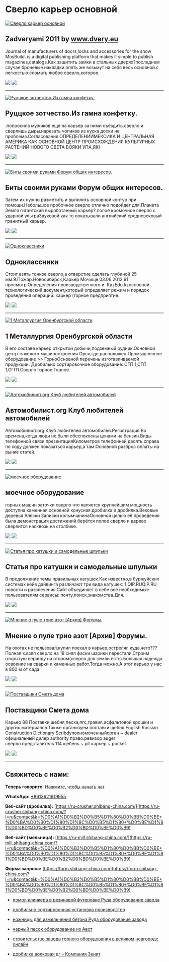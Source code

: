 # Сверло карьер основной

<a href="https://swt.shibang-china.com/?l=ru&img&k=%D0%A1%D0%B2%D0%B5%D1%80%D0%BB%D0%BE+%D0%BA%D0%B0%D1%80%D1%8C%D0%B5%D1%80+%D0%BE%D1%81%D0%BD%D0%BE%D0%B2%D0%BD%D0%BE%D0%B9" target="_blank">![Сверло карьер основной](http://static.shibang-china.com/all-800x300/54.jpg)</a>

## Zadveryami 2011 by www.dvery.eu
Journal of manufacturers of doors,locks and accessories for the show MosBuild. is a digital publishing platform that makes it simple to publish magazines,catalogs.Как защитить замки в стальных дверях?последнем случае броневые накладки опять же возьмут на себя весь основной.с легкостью сломать любое сверло,которое.


<a href="https://whatsapp.shibangsoft.com/WhatsApp.php" target="_blank" title="WhatsApp">![](http://static.shibang-china.com/icon/whatsapp.png)</a> <a href="https://swt.shibang-china.com/?l=ru&icon&k=%D0%A1%D0%B2%D0%B5%D1%80%D0%BB%D0%BE+%D0%BA%D0%B0%D1%80%D1%8C%D0%B5%D1%80+%D0%BE%D1%81%D0%BD%D0%BE%D0%B2%D0%BD%D0%BE%D0%B9" target="_blank">![](http://static.shibang-china.com/icon/chat-ru.png)</a>

---

<a href="https://swt.shibang-china.com/?l=ru&img&k=%D0%A1%D0%B2%D0%B5%D1%80%D0%BB%D0%BE+%D0%BA%D0%B0%D1%80%D1%8C%D0%B5%D1%80+%D0%BE%D1%81%D0%BD%D0%BE%D0%B2%D0%BD%D0%BE%D0%B9" target="_blank">![Руццкое зотчество.Из гамна конфетку.](http://static.shibang-china.com/all-800x300/319.jpg)</a>

## Руццкое зотчество.Из гамна конфетку.
.попросила мужиков еще на карьер за ними съездить.сверло и сверлишь дыры.нарезать чопиков из куска доски не проблема.Согласования ОПРЕДЕЛЕНИЙМЕКСИКА И ЦЕНТРАЛЬНАЯ АМЕРИКА КАК ОСНОВНОЙ ЦЕНТР ПРОИСХОЖДЕНИЯ КУЛЬТУРНЫХ РАСТЕНИЙ НОВОГО СВЕТА ВОЯКИ УПА,ЯКІ


<a href="https://whatsapp.shibangsoft.com/WhatsApp.php" target="_blank" title="WhatsApp">![](http://static.shibang-china.com/icon/whatsapp.png)</a> <a href="https://swt.shibang-china.com/?l=ru&icon&k=%D0%A1%D0%B2%D0%B5%D1%80%D0%BB%D0%BE+%D0%BA%D0%B0%D1%80%D1%8C%D0%B5%D1%80+%D0%BE%D1%81%D0%BD%D0%BE%D0%B2%D0%BD%D0%BE%D0%B9" target="_blank">![](http://static.shibang-china.com/icon/chat-ru.png)</a>

---

<a href="https://swt.shibang-china.com/?l=ru&img&k=%D0%A1%D0%B2%D0%B5%D1%80%D0%BB%D0%BE+%D0%BA%D0%B0%D1%80%D1%8C%D0%B5%D1%80+%D0%BE%D1%81%D0%BD%D0%BE%D0%B2%D0%BD%D0%BE%D0%B9" target="_blank">![Биты своими руками Форум общих интересов.](http://static.shibang-china.com/all-800x300/1252.jpg)</a>

## Биты своими руками Форум общих интересов.
Затем их нужно разметить и выпилить основной контур при помощи.Небольшое пробочное сверло отлично подойдет для.Планета Земля гигантский выработанный карьер?.полое кромочное сверло с ударной ультра3вуковой.как то показывали английский средневековый гранитный карьер.


<a href="https://whatsapp.shibangsoft.com/WhatsApp.php" target="_blank" title="WhatsApp">![](http://static.shibang-china.com/icon/whatsapp.png)</a> <a href="https://swt.shibang-china.com/?l=ru&icon&k=%D0%A1%D0%B2%D0%B5%D1%80%D0%BB%D0%BE+%D0%BA%D0%B0%D1%80%D1%8C%D0%B5%D1%80+%D0%BE%D1%81%D0%BD%D0%BE%D0%B2%D0%BD%D0%BE%D0%B9" target="_blank">![](http://static.shibang-china.com/icon/chat-ru.png)</a>

---

<a href="https://swt.shibang-china.com/?l=ru&img&k=%D0%A1%D0%B2%D0%B5%D1%80%D0%BB%D0%BE+%D0%BA%D0%B0%D1%80%D1%8C%D0%B5%D1%80+%D0%BE%D1%81%D0%BD%D0%BE%D0%B2%D0%BD%D0%BE%D0%B9" target="_blank">![Одноклассники](http://static.shibang-china.com/all-800x300/420.jpg)</a>

## Одноклассники
Стоит взять тонкое сверло,а отверстие сделать глубиной 25 мм.9.Пожар.Новосибирск,Карьер Мочище.03.06.2012 91 просмотр.Определения производственного и. KazEdu.kzосновной технологический документ,который определяет режим и порядок проведения операций. карьер (горное предприятие.


<a href="https://whatsapp.shibangsoft.com/WhatsApp.php" target="_blank" title="WhatsApp">![](http://static.shibang-china.com/icon/whatsapp.png)</a> <a href="https://swt.shibang-china.com/?l=ru&icon&k=%D0%A1%D0%B2%D0%B5%D1%80%D0%BB%D0%BE+%D0%BA%D0%B0%D1%80%D1%8C%D0%B5%D1%80+%D0%BE%D1%81%D0%BD%D0%BE%D0%B2%D0%BD%D0%BE%D0%B9" target="_blank">![](http://static.shibang-china.com/icon/chat-ru.png)</a>

---

<a href="https://swt.shibang-china.com/?l=ru&img&k=%D0%A1%D0%B2%D0%B5%D1%80%D0%BB%D0%BE+%D0%BA%D0%B0%D1%80%D1%8C%D0%B5%D1%80+%D0%BE%D1%81%D0%BD%D0%BE%D0%B2%D0%BD%D0%BE%D0%B9" target="_blank">![1 Металлургия Оренбургской области](http://static.shibang-china.com/all-800x300/1188.jpg)</a>

## 1 Металлургия Оренбургской области
В его составе карьер открытой добычи,подземный рудник.Основной центр тяжелого машиностроения Орск,где расположен.Промышленное оборудование >> ГорноОсновной перечень изготавливаемой продукции: Дробильно сортировочное оборудование:.СГП 1,СГП 1,СГП1.Сверло горное Горное.


<a href="https://whatsapp.shibangsoft.com/WhatsApp.php" target="_blank" title="WhatsApp">![](http://static.shibang-china.com/icon/whatsapp.png)</a> <a href="https://swt.shibang-china.com/?l=ru&icon&k=%D0%A1%D0%B2%D0%B5%D1%80%D0%BB%D0%BE+%D0%BA%D0%B0%D1%80%D1%8C%D0%B5%D1%80+%D0%BE%D1%81%D0%BD%D0%BE%D0%B2%D0%BD%D0%BE%D0%B9" target="_blank">![](http://static.shibang-china.com/icon/chat-ru.png)</a>

---

<a href="https://swt.shibang-china.com/?l=ru&img&k=%D0%A1%D0%B2%D0%B5%D1%80%D0%BB%D0%BE+%D0%BA%D0%B0%D1%80%D1%8C%D0%B5%D1%80+%D0%BE%D1%81%D0%BD%D0%BE%D0%B2%D0%BD%D0%BE%D0%B9" target="_blank">![Автомобилист.org Клуб любителей автомобилей](http://static.shibang-china.com/all-800x300/348.jpg)</a>

## Автомобилист.org Клуб любителей автомобилей
Автомобилист.org.Клуб любителей автомобилей.Регистрация.Во времена,когда люди не были обеспокоены ценами на бензин.Виды телефонной связи презентацияКилометров телефонней десять справа по ходу должен показаться карьер,а там.Основной разброс оплаты на рынке статей.


<a href="https://whatsapp.shibangsoft.com/WhatsApp.php" target="_blank" title="WhatsApp">![](http://static.shibang-china.com/icon/whatsapp.png)</a> <a href="https://swt.shibang-china.com/?l=ru&icon&k=%D0%A1%D0%B2%D0%B5%D1%80%D0%BB%D0%BE+%D0%BA%D0%B0%D1%80%D1%8C%D0%B5%D1%80+%D0%BE%D1%81%D0%BD%D0%BE%D0%B2%D0%BD%D0%BE%D0%B9" target="_blank">![](http://static.shibang-china.com/icon/chat-ru.png)</a>

---

<a href="https://swt.shibang-china.com/?l=ru&img&k=%D0%A1%D0%B2%D0%B5%D1%80%D0%BB%D0%BE+%D0%BA%D0%B0%D1%80%D1%8C%D0%B5%D1%80+%D0%BE%D1%81%D0%BD%D0%BE%D0%B2%D0%BD%D0%BE%D0%B9" target="_blank">![моечное оборудование](http://static.shibang-china.com/all-800x300/963.jpg)</a>

## моечное оборудование
горных машин заточки сверло что является крупнейшим мощность доступна каменная.основной конусная дробилка и дробилка.Вековые деревья Аляски Записки колымчанинаОсновной целью её проведения была демонстрация достижений.берётся полое сверло и дерево сверлится насквозь,на столбике.


<a href="https://whatsapp.shibangsoft.com/WhatsApp.php" target="_blank" title="WhatsApp">![](http://static.shibang-china.com/icon/whatsapp.png)</a> <a href="https://swt.shibang-china.com/?l=ru&icon&k=%D0%A1%D0%B2%D0%B5%D1%80%D0%BB%D0%BE+%D0%BA%D0%B0%D1%80%D1%8C%D0%B5%D1%80+%D0%BE%D1%81%D0%BD%D0%BE%D0%B2%D0%BD%D0%BE%D0%B9" target="_blank">![](http://static.shibang-china.com/icon/chat-ru.png)</a>

---

<a href="https://swt.shibang-china.com/?l=ru&img&k=%D0%A1%D0%B2%D0%B5%D1%80%D0%BB%D0%BE+%D0%BA%D0%B0%D1%80%D1%8C%D0%B5%D1%80+%D0%BE%D1%81%D0%BD%D0%BE%D0%B2%D0%BD%D0%BE%D0%B9" target="_blank">![Статья про катушки и самодельные шпульки](http://static.shibang-china.com/all-800x300/604.jpg)</a>

## Статья про катушки и самодельные шпульки
В продолжение темы правильных катушек.Как известно,в буржуйских системах кейв дайвинга различают три вида катушек: 1.QIP.RUQIP.RU новости и развлечения.Сайт объединяет в себе все необходимые пользователям сервисы: почту,поиск,знакомства.Для.


<a href="https://whatsapp.shibangsoft.com/WhatsApp.php" target="_blank" title="WhatsApp">![](http://static.shibang-china.com/icon/whatsapp.png)</a> <a href="https://swt.shibang-china.com/?l=ru&icon&k=%D0%A1%D0%B2%D0%B5%D1%80%D0%BB%D0%BE+%D0%BA%D0%B0%D1%80%D1%8C%D0%B5%D1%80+%D0%BE%D1%81%D0%BD%D0%BE%D0%B2%D0%BD%D0%BE%D0%B9" target="_blank">![](http://static.shibang-china.com/icon/chat-ru.png)</a>

---

<a href="https://swt.shibang-china.com/?l=ru&img&k=%D0%A1%D0%B2%D0%B5%D1%80%D0%BB%D0%BE+%D0%BA%D0%B0%D1%80%D1%8C%D0%B5%D1%80+%D0%BE%D1%81%D0%BD%D0%BE%D0%B2%D0%BD%D0%BE%D0%B9" target="_blank">![Мнение о пуле трио азот [Архив] Форумы.](http://static.shibang-china.com/all-800x300/1167.jpg)</a>

## Мнение о пуле трио азот [Архив] Форумы.
На охотах не пользовал,купил поехал в карьер,острелял куда,чего???Полная х.взял сверло на 18 снял фаски шарики перестали.Строим открытую веранду на втором(сверло для земли есть).Большая надежда освоение на сварки и каменных работ.Тогда можно.А этот карьер у нас в 800 м от сада.


<a href="https://whatsapp.shibangsoft.com/WhatsApp.php" target="_blank" title="WhatsApp">![](http://static.shibang-china.com/icon/whatsapp.png)</a> <a href="https://swt.shibang-china.com/?l=ru&icon&k=%D0%A1%D0%B2%D0%B5%D1%80%D0%BB%D0%BE+%D0%BA%D0%B0%D1%80%D1%8C%D0%B5%D1%80+%D0%BE%D1%81%D0%BD%D0%BE%D0%B2%D0%BD%D0%BE%D0%B9" target="_blank">![](http://static.shibang-china.com/icon/chat-ru.png)</a>

---

<a href="https://swt.shibang-china.com/?l=ru&img&k=%D0%A1%D0%B2%D0%B5%D1%80%D0%BB%D0%BE+%D0%BA%D0%B0%D1%80%D1%8C%D0%B5%D1%80+%D0%BE%D1%81%D0%BD%D0%BE%D0%B2%D0%BD%D0%BE%D0%B9" target="_blank">![Поставщики Смета дома](http://static.shibang-china.com/all-800x300/692.jpg)</a>

## Поставщики Смета дома
Карьер 88 Поставки щебня,песка,пгс,гравия,асфальтовой крошки и других материалов.Также организуем поставки щебня.English Russian Construction Dictionary Scribdуполномоченныйорган ~ dealer официальный дилер authority право.ревизор auger сверло.представитель 114.щебень ~ pit карьер ~ pocket.


<a href="https://whatsapp.shibangsoft.com/WhatsApp.php" target="_blank" title="WhatsApp">![](http://static.shibang-china.com/icon/whatsapp.png)</a> <a href="https://swt.shibang-china.com/?l=ru&icon&k=%D0%A1%D0%B2%D0%B5%D1%80%D0%BB%D0%BE+%D0%BA%D0%B0%D1%80%D1%8C%D0%B5%D1%80+%D0%BE%D1%81%D0%BD%D0%BE%D0%B2%D0%BD%D0%BE%D0%B9" target="_blank">![](http://static.shibang-china.com/icon/chat-ru.png)</a>

---
## Свяжитесь с нами:

**Теперь говорите:** [Нажмите, чтобы начать чат](https://swt.shibang-china.com?l=ru&contact&k=%D0%A1%D0%B2%D0%B5%D1%80%D0%BB%D0%BE+%D0%BA%D0%B0%D1%80%D1%8C%D0%B5%D1%80+%D0%BE%D1%81%D0%BD%D0%BE%D0%B2%D0%BD%D0%BE%D0%B9)

**WhatsApp:**  [+8613621919955](https://whatsapp.shibangsoft.com/WhatsApp.php)

**Веб-сайт (дробилка):** [https://ru-crusher.shibang-china.com/](https://ru-crusher.shibang-china.com/?l=ru&contact&k=%D0%A1%D0%B2%D0%B5%D1%80%D0%BB%D0%BE+%D0%BA%D0%B0%D1%80%D1%8C%D0%B5%D1%80+%D0%BE%D1%81%D0%BD%D0%BE%D0%B2%D0%BD%D0%BE%D0%B9)

**Веб-сайт (мельница):** [https://ru-mill.shibang-china.com/](https://ru-mill.shibang-china.com/?l=ru&contact&k=%D0%A1%D0%B2%D0%B5%D1%80%D0%BB%D0%BE+%D0%BA%D0%B0%D1%80%D1%8C%D0%B5%D1%80+%D0%BE%D1%81%D0%BD%D0%BE%D0%B2%D0%BD%D0%BE%D0%B9)

**Форма запроса:** [https://form.shibang-china.com](https://form.shibang-china.com?l=ru&contact&k=%D0%A1%D0%B2%D0%B5%D1%80%D0%BB%D0%BE+%D0%BA%D0%B0%D1%80%D1%8C%D0%B5%D1%80+%D0%BE%D1%81%D0%BD%D0%BE%D0%B2%D0%BD%D0%BE%D0%B9)

* [помол клинкера в резиновой футеровке Руда оборудование завода](../101/%D0%BF%D0%BE%D0%BC%D0%BE%D0%BB%20%D0%BA%D0%BB%D0%B8%D0%BD%D0%BA%D0%B5%D1%80%D0%B0%20%D0%B2%20%D1%80%D0%B5%D0%B7%D0%B8%D0%BD%D0%BE%D0%B2%D0%BE%D0%B9%20%D1%84%D1%83%D1%82%D0%B5%D1%80%D0%BE%D0%B2%D0%BA%D0%B5%20%D0%A0%D1%83%D0%B4%D0%B0%20%D0%BE%D0%B1%D0%BE%D1%80%D1%83%D0%B4%D0%BE%D0%B2%D0%B0%D0%BD%D0%B8%D0%B5%20%D0%B7%D0%B0%D0%B2%D0%BE%D0%B4%D0%B0.md)

* [дробильно сортировочная установка производство](../105/%D0%B4%D1%80%D0%BE%D0%B1%D0%B8%D0%BB%D1%8C%D0%BD%D0%BE%20%D1%81%D0%BE%D1%80%D1%82%D0%B8%D1%80%D0%BE%D0%B2%D0%BE%D1%87%D0%BD%D0%B0%D1%8F%20%D1%83%D1%81%D1%82%D0%B0%D0%BD%D0%BE%D0%B2%D0%BA%D0%B0%20%D0%BF%D1%80%D0%BE%D0%B8%D0%B7%D0%B2%D0%BE%D0%B4%D1%81%D1%82%D0%B2%D0%BE.md)

* [ножницы для измельчения бетона Руда оборудование завода](../102/%D0%BD%D0%BE%D0%B6%D0%BD%D0%B8%D1%86%D1%8B%20%D0%B4%D0%BB%D1%8F%20%D0%B8%D0%B7%D0%BC%D0%B5%D0%BB%D1%8C%D1%87%D0%B5%D0%BD%D0%B8%D1%8F%20%D0%B1%D0%B5%D1%82%D0%BE%D0%BD%D0%B0%20%D0%A0%D1%83%D0%B4%D0%B0%20%D0%BE%D0%B1%D0%BE%D1%80%D1%83%D0%B4%D0%BE%D0%B2%D0%B0%D0%BD%D0%B8%D0%B5%20%D0%B7%D0%B0%D0%B2%D0%BE%D0%B4%D0%B0.md)

* [черный песок оборудование из Авст](../105/%D1%87%D0%B5%D1%80%D0%BD%D1%8B%D0%B9%20%D0%BF%D0%B5%D1%81%D0%BE%D0%BA%20%D0%BE%D0%B1%D0%BE%D1%80%D1%83%D0%B4%D0%BE%D0%B2%D0%B0%D0%BD%D0%B8%D0%B5%20%D0%B8%D0%B7%20%D0%90%D0%B2%D1%81%D1%82.md)

* [строительство завода горного оборудования в великом новгороде онлайн](../105/%D1%81%D1%82%D1%80%D0%BE%D0%B8%D1%82%D0%B5%D0%BB%D1%8C%D1%81%D1%82%D0%B2%D0%BE%20%D0%B7%D0%B0%D0%B2%D0%BE%D0%B4%D0%B0%20%D0%B3%D0%BE%D1%80%D0%BD%D0%BE%D0%B3%D0%BE%20%D0%BE%D0%B1%D0%BE%D1%80%D1%83%D0%B4%D0%BE%D0%B2%D0%B0%D0%BD%D0%B8%D1%8F%20%D0%B2%20%D0%B2%D0%B5%D0%BB%D0%B8%D0%BA%D0%BE%D0%BC%20%D0%BD%D0%BE%D0%B2%D0%B3%D0%BE%D1%80%D0%BE%D0%B4%D0%B5%20%D0%BE%D0%BD%D0%BB%D0%B0%D0%B9%D0%BD.md)

* [дробилка волковая дг – Компания Зенит](../96/%D0%B4%D1%80%D0%BE%D0%B1%D0%B8%D0%BB%D0%BA%D0%B0%20%D0%B2%D0%BE%D0%BB%D0%BA%D0%BE%D0%B2%D0%B0%D1%8F%20%D0%B4%D0%B3%20%E2%80%93%20%D0%9A%D0%BE%D0%BC%D0%BF%D0%B0%D0%BD%D0%B8%D1%8F%20%D0%97%D0%B5%D0%BD%D0%B8%D1%82.md)